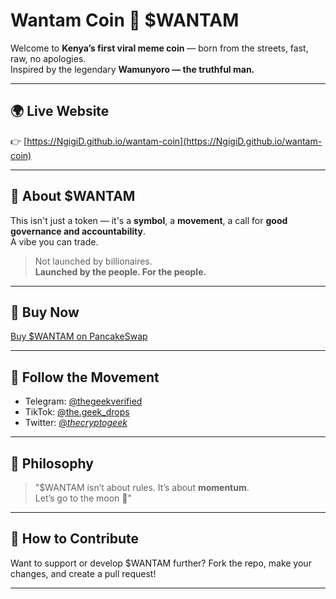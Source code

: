 # Wantam Coin 🚀 $WANTAM

Welcome to **Kenya’s first viral meme coin** — born from the streets, fast, raw, no apologies.  
Inspired by the legendary **Wamunyoro — the truthful man.**

---

## 🌍 Live Website
👉 [https://NgigiD.github.io/wantam-coin](https://NgigiD.github.io/wantam-coin)

---

## 💎 About $WANTAM
This isn't just a token — it's a **symbol**, a **movement**, a call for **good governance and accountability**.  
A vibe you can trade.

> Not launched by billionaires.  
> **Launched by the people. For the people.**

---

## 🛒 Buy Now
[Buy $WANTAM on PancakeSwap](https://pancakeswap.finance/swap?outputCurrency=0x4cbb18a84da700f026d9e35b9070d4562cfee760)

---

## 📱 Follow the Movement
- Telegram: [@thegeekverified](https://t.me/thegeekverified)
- TikTok: [@the.geek_drops](https://tiktok.com/@the.geek_drops)
- Twitter: [@_thecryptogeek_](https://x.com/_thecryptogeek_?t=FZLQhiRlZ22-icrXlbWC6A&s=09)

---

## 🧠 Philosophy
> "$WANTAM isn’t about rules. It’s about **momentum**.  
Let’s go to the moon 🚀"

---

## 📂 How to Contribute
Want to support or develop $WANTAM further? Fork the repo, make your changes, and create a pull request!

---
